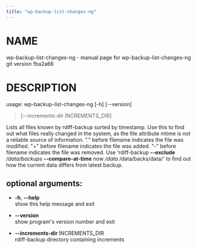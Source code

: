 ```yaml
---
title: "wp-backup-list-changes-ng"
---
```



# NAME

wp-backup-list-changes-ng - manual page for wp-backup-list-changes-ng
git version fba2a66

# DESCRIPTION

usage: wp-backup-list-changes-ng \[-h\] \[--version\]

> \[--increments-dir INCREMENTS\_DIR\]

Lists all files known by rdiff-backup sorted by timestamp. Use this to
find out what files really changed in the system, as the file attribute
mtime is not a reliable source of information. "." before filename
indicates the file was modified. "+" before filename indicates the file
was added. "-" before filename indicates the file was removed. Use
'rdiff-backup **--exclude** */data/backups* **--compare-at-time** now
*/data* /data/backs/data/' to find out how the current data differs from
latest backup.

## optional arguments:

  - **-h**, **--help**  
    show this help message and exit

  - **--version**  
    show program's version number and exit

  - **--increments-dir** INCREMENTS\_DIR  
    rdiff-backup directory containing increments
